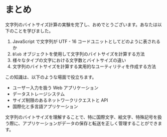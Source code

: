 # まとめ

文字列のバイトサイズ計算の実験を完了し、おめでとうございます。あなたは以下のことを学びました。

1. JavaScript で文字列が UTF - 16 コードユニットとしてどのように表されるか
2. `Blob` オブジェクトを使用して文字列のバイトサイズを計算する方法
3. 様々なタイプの文字における文字数とバイトサイズの違い
4. 文字列のバイトサイズを計算する実用的なユーティリティを作成する方法

この知識は、以下のような場面で役立ちます。

- ユーザー入力を扱う Web アプリケーション
- データストレージシステム
- サイズ制限のあるネットワークリクエストと API
- 国際化と多言語アプリケーション

文字列のバイトサイズを理解することで、特に国際文字、絵文字、特殊記号を扱う際に、アプリケーションがデータの保存と転送を正しく管理することができます。
